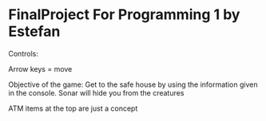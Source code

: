 # FinalProject For Programming 1 by Estefan

Controls:

Arrow keys = move


Objective of the game: Get to the safe house by using the information given in the console. Sonar will hide you from the creatures

ATM items at the top are just a concept
